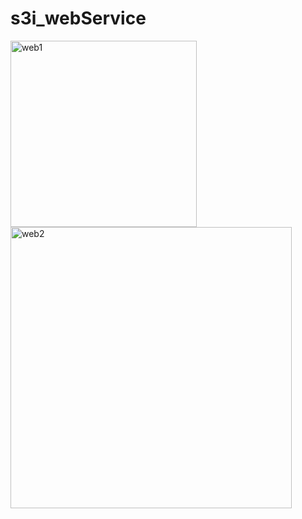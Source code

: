 # s3i_webService


<img width="298" alt="web1" src="https://user-images.githubusercontent.com/80819675/228161319-6c09e41d-e44c-4857-8c35-e7519bbceb24.PNG">


<img width="450" alt="web2" src="https://user-images.githubusercontent.com/80819675/228161339-07a3d52e-45ae-4669-912d-711038dda6b5.PNG">
